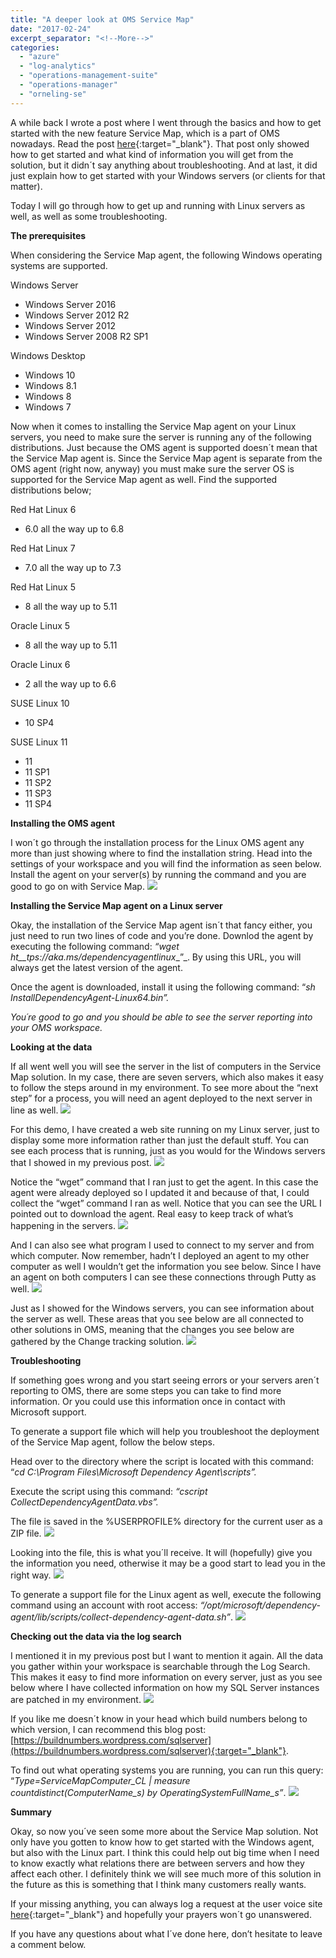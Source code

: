 ```yaml
---
title: "A deeper look at OMS Service Map"
date: "2017-02-24"
excerpt_separator: "<!--More-->"
categories: 
  - "azure"
  - "log-analytics"
  - "operations-management-suite"
  - "operations-manager"
  - "orneling-se"
---
```


A while back I wrote a post where I went through the basics and how to get started with the new feature Service Map, which is a part of OMS nowadays. Read the post [here](https://blog.orneling.se/2017/01/a-first-look-at-oms-service-map){:target="_blank"}. That post only showed how to get started and what kind of information you will get from the solution, but it didn´t say anything about troubleshooting. And at last, it did just explain how to get started with your Windows servers (or clients for that matter).

Today I will go through how to get up and running with Linux servers as well, as well as some troubleshooting.
<!--More-->
**The prerequisites**

When considering the Service Map agent, the following Windows operating systems are supported.

Windows Server

- Windows Server 2016
- Windows Server 2012 R2
- Windows Server 2012
- Windows Server 2008 R2 SP1

Windows Desktop

- Windows 10
- Windows 8.1
- Windows 8
- Windows 7

Now when it comes to installing the Service Map agent on your Linux servers, you need to make sure the server is running any of the following distributions. Just because the OMS agent is supported doesn´t mean that the Service Map agent is. Since the Service Map agent is separate from the OMS agent (right now, anyway) you must make sure the server OS is supported for the Service Map agent as well. Find the supported distributions below;

Red Hat Linux 6

- 6.0 all the way up to 6.8

Red Hat Linux 7

- 7.0 all the way up to 7.3

Red Hat Linux 5

- 8 all the way up to 5.11

Oracle Linux 5

- 8 all the way up to 5.11

Oracle Linux 6

- 2 all the way up to 6.6

SUSE Linux 10

- 10 SP4

SUSE Linux 11

- 11
- 11 SP1
- 11 SP2
- 11 SP3
- 11 SP4

**Installing the OMS agent**

I won´t go through the installation process for the Linux OMS agent any more than just showing where to find the installation string. Head into the settings of your workspace and you will find the information as seen below. Install the agent on your server(s) by running the command and you are good to go on with Service Map.
![](https://blog.orneling.se/assets/images/2017/02/service_map_deep_look_1.jpg)

**Installing the Service Map agent on a Linux server**

Okay, the installation of the Service Map agent isn´t that fancy either, you just need to run two lines of code and you’re done. Downlod the agent by executing the following command: _“wget_ _ht__tps://aka.ms/dependencyagentlinux__”_. By using this URL, you will always get the latest version of the agent.

Once the agent is downloaded, install it using the following command: “_sh InstallDependencyAgent-Linux64.bin”._

_You´re good to go and you should be able to see the server reporting into your OMS workspace._

**Looking at the data**

If all went well you will see the server in the list of computers in the Service Map solution. In my case, there are seven servers, which also makes it easy to follow the steps around in my environment. To see more about the “next step” for a process, you will need an agent deployed to the next server in line as well. 
![](https://blog.orneling.se/assets/images/2017/02/service_map_deep_look_2.jpg)

For this demo, I have created a web site running on my Linux server, just to display some more information rather than just the default stuff. You can see each process that is running, just as you would for the Windows servers that I showed in my previous post. 
![](https://blog.orneling.se/assets/images/2017/02/service_map_deep_look_3.jpg)

Notice the “wget” command that I ran just to get the agent. In this case the agent were already deployed so I updated it and because of that, I could collect the “wget” command I ran as well. Notice that you can see the URL I pointed out to download the agent. Real easy to keep track of what’s happening in the servers.
![](https://blog.orneling.se/assets/images/2017/02/service_map_deep_look_4.jpg)

And I can also see what program I used to connect to my server and from which computer. Now remember, hadn’t I deployed an agent to my other computer as well I wouldn’t get the information you see below. Since I have an agent on both computers I can see these connections through Putty as well. 
![](https://blog.orneling.se/assets/images/2017/02/service_map_deep_look_5.jpg)

Just as I showed for the Windows servers, you can see information about the server as well. These areas that you see below are all connected to other solutions in OMS, meaning that the changes you see below are gathered by the Change tracking solution.
![](https://blog.orneling.se/assets/images/2017/02/service_map_deep_look_6.jpg)

**Troubleshooting**

If something goes wrong and you start seeing errors or your servers aren´t reporting to OMS, there are some steps you can take to find more information. Or you could use this information once in contact with Microsoft support.

To generate a support file which will help you troubleshoot the deployment of the Service Map agent, follow the below steps.

Head over to the directory where the script is located with this command: “_cd C:\\Program Files\\Microsoft Dependency Agent\\scripts”._

Execute the script using this command: _“cscript CollectDependencyAgentData.vbs”._

The file is saved in the %USERPROFILE% directory for the current user as a ZIP file.
![](https://blog.orneling.se/assets/images/2017/02/service_map_deep_look_7.jpg)

Looking into the file, this is what you´ll receive. It will (hopefully) give you the information you need, otherwise it may be a good start to lead you in the right way.
![](https://blog.orneling.se/assets/images/2017/02/service_map_deep_look_8.jpg)

To generate a support file for the Linux agent as well, execute the following command using an account with root access: _“/opt/microsoft/dependency-agent/lib/scripts/collect-dependency-agent-data.sh”_.
![](https://blog.orneling.se/assets/images/2017/02/service_map_deep_look_9.jpg)

**Checking out the data via the log search**

I mentioned it in my previous post but I want to mention it again. All the data you gather within your workspace is searchable through the Log Search. This makes it easy to find more information on every server, just as you see below where I have collected information on how my SQL Server instances are patched in my environment. 
![](https://blog.orneling.se/assets/images/2017/02/service_map_deep_look_10.jpg)

If you like me doesn´t know in your head which build numbers belong to which version, I can recommend this blog post: [https://buildnumbers.wordpress.com/sqlserver](https://buildnumbers.wordpress.com/sqlserver){:target="_blank"}.

To find out what operating systems you are running, you can run this query: “_Type=ServiceMapComputer\_CL | measure countdistinct(ComputerName\_s) by OperatingSystemFullName\_s”_.
![](https://blog.orneling.se/assets/images/2017/02/service_map_deep_look_11.jpg)

**Summary**

Okay, so now you´ve seen some more about the Service Map solution. Not only have you gotten to know how to get started with the Windows agent, but also with the Linux part. I think this could help out big time when I need to know exactly what relations there are between servers and how they affect each other. I definitely think we will see much more of this solution in the future as this is something that I think many customers really wants.

If your missing anything, you can always log a request at the user voice site [here](https://feedback.azure.com/forums/267889-log-analytics/category/184492-service-map){:target="_blank"} and hopefully your prayers won´t go unanswered.

If you have any questions about what I´ve done here, don’t hesitate to leave a comment below.
